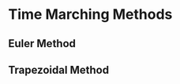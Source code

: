 Time Marching Methods
=====================

Euler Method
------------

Trapezoidal Method
------------------
